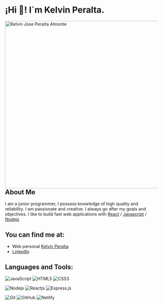 # ¡Hi 👋! I´m Kelvin Peralta.

<img align="right" width="550px" src="https://media2.giphy.com/media/xT9IgzoKnwFNmISR8I/giphy.gif?cid=790b76113ea369272371e121c3b68c232535204657ef9fb1&rid=giphy.gif&ct=g" alt="Kelvin Jose Peralta Almonte" />

## About Me
I am a junior programmer, I possess knowledge of high quality and reliability. I am passionate and creative. I always go after my goals and objectives. I like to build fast web applications with [React](https://es.reactjs.org/) / [Javascript](https://www.javascript.com/) / [Nodejs](https://nodejs.org/en/about/)

## You can find me at:

- Web personal [Kelvin Peralta](https://personalportkjpa.netlify.app/)
- [LinkedIn](https://www.linkedin.com/in/kelvin-jose-peralta-almonte-599009248/)

## Languages and Tools:
![JavaScript](https://img.shields.io/badge/-JavaScript-black?style=flat-square&logo=javascript)
![HTML5](https://img.shields.io/badge/-HTML5-black?style=flat-square&logo=html5)
![CSS3](https://img.shields.io/badge/-CSS3-black?style=flat-square&logo=css3&logoColor=blue)

![Nodejs](https://img.shields.io/badge/-Nodejs-black?style=flat-square&logo=Node.js)
![Reactjs](https://img.shields.io/badge/-React-black?style=flat-square&logo=react)
![Express.js](https://img.shields.io/badge/-Express-black?style=flat-square&logo=express)

![Git](https://img.shields.io/badge/-Git-black?style=flat-square&logo=git)
![GitHub](https://img.shields.io/badge/-GitHub-black?style=flat-square&logo=github)
![Netlify](https://img.shields.io/badge/-Netlify-black?style=flat-square&logo=netlify)
